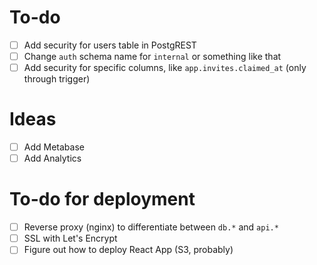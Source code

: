 # To-do

- [ ] Add security for users table in PostgREST
- [ ] Change `auth` schema name for `internal` or something like that
- [ ] Add security for specific columns, like `app.invites.claimed_at` (only through trigger)

# Ideas

- [ ] Add Metabase
- [ ] Add Analytics

# To-do for deployment

- [ ] Reverse proxy (nginx) to differentiate between `db.*` and `api.*`
- [ ] SSL with Let's Encrypt
- [ ] Figure out how to deploy React App (S3, probably)

